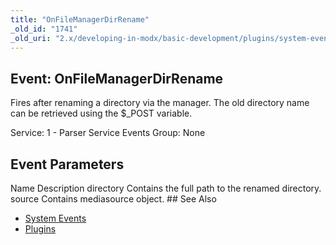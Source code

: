 ```yaml
---
title: "OnFileManagerDirRename"
_old_id: "1741"
_old_uri: "2.x/developing-in-modx/basic-development/plugins/system-events/onfilemanagerdirrename"
---
```


## Event: OnFileManagerDirRename

 Fires after renaming a directory via the manager. The old directory name can be retrieved using the $\_POST variable.

 Service: 1 - Parser Service Events 
 Group: None

## Event Parameters

  Name   Description   directory   Contains the full path to the renamed directory.   source   Contains mediasource object. ## See Also

- [System Events](developing-in-modx/basic-development/plugins/system-events)
- [Plugins](developing-in-modx/basic-development/plugins)